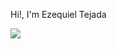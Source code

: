 Hi!, I'm Ezequiel Tejada




<img src='https://github-readme-stats.vercel.app/api/top-langs/?username=EzeTP&layout=compact)](https://github.com/EzeTP/github-readme-stats' />
